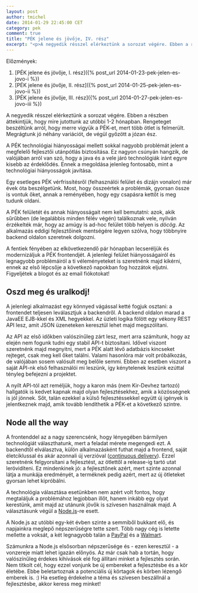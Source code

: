 ```yaml
---
layout: post
author: tmichel
date: 2014-01-29 22:45:00 CET
category: pek
comment: true
title: "PÉK jelene és jövője, IV. rész"
excerpt: "<p>A negyedik résszel elérkeztünk a sorozat végére. Ebben a részben áttekintjük, hogy mire jutottunk az utóbbi 1-2 hónapban. Rengeteget beszéltünk arról, hogy merre vigyük a PÉK-et, mert több ötlet is felmerült. Megrágtunk jó néhány variációt, de végül győzött a józan ész.</p>"
---
```


Előzmények:

1. [PÉK jelene és jövője, I. rész]({% post_url 2014-01-23-pek-jelen-es-jovo-i %})
2. [PÉK jelene és jövője, II. rész]({% post_url 2014-01-25-pek-jelen-es-jovo-ii %})
3. [PÉK jelene és jövője, III. rész]({% post_url 2014-01-27-pek-jelen-es-jovo-iii %})

A negyedik résszel elérkeztünk a sorozat végére. Ebben a részben áttekintjük, hogy mire jutottunk az utóbbi 1-2 hónapban. Rengeteget beszéltünk arról, hogy merre vigyük a PÉK-et, mert több ötlet is felmerült. Megrágtunk jó néhány variációt, de végül győzött a józan ész.

A PÉK technológiai hiányosságai mellett sokkal nagyobb problémát jelent a megfelelő fejlesztői utánpótlás biztosítása. Ez nagyon csúnyán hangzik, de valójában arról van szó, hogy a java és a vele járó technológiák iránt egyre kisebb az érdeklődés. Ennek a megoldása jelenleg fontosabb, mint a technológiai hiányosságok javítása.

Egy esetleges PÉK vérfrissítésről (felhasználói felület és dizájn vonalon) már évek óta beszélgetünk. Most, hogy összeértek a problémák, gyorsan össze is vontuk őket, annak a reményében, hogy egy csapásra kettőt is meg tudunk oldani.

A PÉK felületét és annak hiányosságait nem kell bemutatni: azok, akik  sűrűbben (de legalábbis minden félév végén) találkoznak vele, nyilván érzékelték már, hogy az amúgy is ad-hoc felület több helyen is _döcög_. Az alkalmazás eddigi fejlesztőinek mentségére legyen szólva, hogy többnyire backend oldalon szeretnek dolgozni.

A fentiek fényében az elkövetkezendő pár hónapban lecseréljük és modernizáljuk a PÉK frontendjét. A jelenlegi felület hiányosságairól és legnagyobb problémáiról a ti véleményeteket is szeretnénk majd kikérni, ennek az első lépcsője a következő napokban fog hozzátok eljutni. Figyeljétek a blogot és az email fiókotokat!

## Oszd meg és uralkodj!

A jelenlegi alkalmazást egy könnyed vágással ketté fogjuk osztani: a frontendet teljesen leválasztjuk a backendről. A backend oldalon marad a JavaEE EJB-kkel és XML hegyekkel. Az üzleti logika fölött egy vékony REST API lesz, amit JSON üzeneteken keresztül lehet majd megszólítani.

Az API az első időkben valószínűleg zárt lesz, mert arra számítunk, hogy az elején nem fogunk tudni egy stabil API-t biztosítani. Idővel viszont szeretnénk majd megnyitni, mert a PÉK alatt lévő adatbázis kincseket rejteget, csak meg kell őket találni. Valami hasonlóra már volt próbálkozás, de valójában sosem valósult meg belőle semmi. Ebben az esetben viszont a saját API-nk első felhasználói mi leszünk, így kénytelenek leszünk ezúttal tényleg befejezni a projektet.

A nyílt API-tól azt reméljük, hogy a karon más (nem Kir-Devhez tartozó) hallgatók is kedvet kapnak majd olyan fejlesztésekhez, amik a közösségnek is jól jönnek. Sőt, talán ezekkel a külső fejlesztéssekkel együtt új igények is jelentkeznek majd, amik tovább lendíthetik a PÉK-et a következő szintre.

## Node all the way

A frontenddel az a nagy szerencsénk, hogy lényegében bármilyen technológiát választhatunk, mert a feladat mérete megengedi ezt. A backendtől elválasztva, külön alkalmazásként futhat majd a frontend, saját életciklussal és akár azonnali új verzióval ([continuous delivery](http://en.wikipedia.org/wiki/Continuous_delivery)). Ezzel szeretnénk felgyorsítani a fejlesztést, az ötlettől a release-ig tartó utat lerövidíteni. Ez mindenkinek jó: a fejlesztőnek azért, mert szinte azonnal látja a munkája eredményét, a terméknek pedig azért, mert  az új ötleteket gyorsan lehet kipróbálni.

A technológia választása esetünkben nem azért volt fontos, hogy megtaláljuk a problémához legjobban illőt, hanem inkább egy olyat kerestünk, amit majd az utánunk jövők is szívesen használnak majd. A választásunk végül a [Node.js](http://nodejs.org/)-re esett.

A Node.js az utóbbi egy-két évben szinte a semmiből bukkant elő, és napjainkra meglepő népszerűségre tette szert. Több nagy cég is letette mellette a voksát, a két legnagyobb talán a [PayPal](https://www.paypal-engineering.com/2013/11/22/node-js-at-paypal/) és a [Walmart](http://venturebeat.com/2012/01/24/why-walmart-is-using-node-js/).

Számunkra a Node.js elsősorban népszerűsége és - ezen keresztül - a vonzereje miatt lehet igazán előnyös. Az már csak hab a tortán, hogy valószínűleg érdekes kihívások elé fog állítani minket a fejlesztés során. Nem titkolt cél, hogy ezzel vonjunk be új embereket a fejlesztésbe és a kör életébe. Ebbe beletartoznak a potenciális új körtagok és körben lézengő emberek is. :) Ha esetleg érdekelne a téma és szívesen beszállnál a fejlesztésbe, akkor keress meg minket!